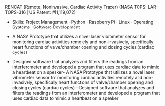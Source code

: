 RENCAT (Remote, Noninvasive, Cardiac Activity Tracer) (NASA TOPS: LAR-TOPS-316 | US Patent: #11,119,072)

- Skills: Project Management · Python · Raspberry Pi · Linux · Operating Systems · Software Development

- A NASA Prototype that utilizes a novel laser vibrometer sensor for monitoring cardiac activities remotely and non-invasively, specifically heart functions of valve/chamber opening and closing cycles (cardiac cycles)
- Designed software that analyzes and filters the readings from an interferometer and developed a program that uses cardiac data to mimic a heartbeat on a speaker- A NASA Prototype that utilizes a novel laser vibrometer sensor for monitoring cardiac activities remotely and non-invasively, specifically heart functions of valve/chamber opening and closing cycles (cardiac cycles) - Designed software that analyzes and filters the readings from an interferometer and developed a program that uses cardiac data to mimic a heartbeat on a speaker

